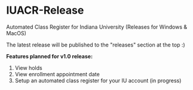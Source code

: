 # IUACR-Release
Automated Class Register for Indiana University (Releases for Windows &amp; MacOS)

The latest release will be published to the "releases" section at the top :)

<b>Features planned for v1.0 release:</b>
1. View holds
2. View enrollment appointment date
3. Setup an automated class register for your IU account (in progress)
